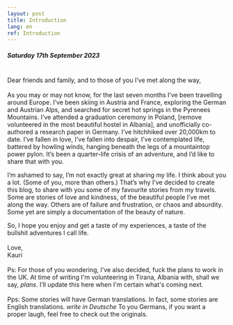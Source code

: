 ```yaml
---
layout: post
title: Introduction
lang: en
ref: Introduction
---
```


##### Saturday 17th September 2023

<br>Dear friends and family, and to those of you I’ve met along the way,
<br>
<br>
As you may or may not know, for the last seven months I’ve been travelling around Europe. I’ve been skiing in Austria and France, exploring the German and Austrian Alps, and searched for secret hot springs in the Pyrenees Mountains.  I’ve attended a graduation ceremony in Poland, [remove volunteered in the most beautiful hostel in Albania], and unofficially co-authored a research paper in Germany. I’ve hitchhiked over 20,000km to date. I’ve fallen in love, I've fallen into despair, I've contemplated life, battered by howling winds, hanging beneath the legs of a mountaintop power pylon. It’s been a quarter-life crisis of an adventure, and I’d like to share that with you.

I’m ashamed to say, I’m not exactly great at sharing my life. I think about you a lot. (Some of you, more than others.) That’s why I’ve decided to create this blog, to share with you some of my favourite stories from my travels. Some are stories of love and kindness, of the beautiful people I’ve met along the way. Others are of failure and frustration, or chaos and absurdity. Some yet are simply a documentation of the beauty of nature.

So, I hope you enjoy and get a taste of my experiences, a taste of the bullshit adventures I call life.
<br>
<br>Love,
<br>Kauri
<br>
<br>Ps: For those of you wondering, I’ve also decided, fuck the plans to work in the UK. At time of writing I'm volunteering in Tirana, Albania with, shall we say, *plans*. I’ll update this here when I'm certain what's coming next.
<br>
<br>Pps: Some stories will have German translations. In fact, some stories are English translations. *write in Deutsche*
To you Germans, if you want a proper laugh, feel free to check out the originals.
